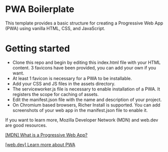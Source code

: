 # PWA Boilerplate

This template provides a basic structure for creating a Progressive Web App (PWA) using vanilla HTML, CSS, and JavaScript.

# Getting started
- Clone this repo and begin by editing this index.html file with your HTML content. 3 favicons have been provided, you can add your own if you want. 
- At least 1 favicon is necessary for a PWA to be installable.
- Add your CSS and JS files in the assets directory.
- The serviceworker.js file is necessary to enable installation of a PWA. It registers the scope for caching of assets.
- Edit the manifest.json file with the name and description of your project.
- On Chromium based browsers, Richer Install is supported. You can add screenshots of your web app in the manifest.json file to enable it.

If you want to learn more, Mozilla Developer Network (MDN) and web.dev are good resources.
    
[[MDN] What is a Progressive Web App?](https://developer.mozilla.org/en-US/docs/Web/Progressive_web_apps/Guides/What_is_a_progressive_web_app)

[[web.dev] Learn more about PWA](https://web.dev/learn/pwa)